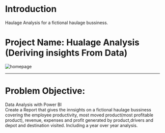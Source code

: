 # Introduction
Haulage Analysis for a fictional haulage bussiness.


# Project Name: Hualage Analysis (Deriving insights From Data)
![homepage](https://user-images.githubusercontent.com/92920156/194767939-de70c762-1380-4633-9b3a-4271b7950b81.jpg)

---
# Problem Objective:   
Data Analysis with Power BI <br>
Create a Report that gives the innsights on a fictional haulage bussiness covering the employee productivity, most moved product(most profitable product), revenue, expenses and profit generated by product,drivers and depot and destination visited. 
Including a year over year analysis.
